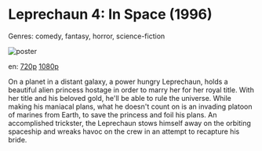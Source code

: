 # Leprechaun 4: In Space (1996)

Genres: comedy, fantasy, horror, science-fiction

![poster](http://image.tmdb.org/t/p/w500/l5wiWnZXrBtlOQcEJ05nFPFiwaY.jpg)

en:
  [720p](magnet:?xt=urn:btih:F4148F8F3FB28ADF2D5AF7A1613FA22E1642051C&tr=udp://glotorrents.pw:6969/announce&tr=udp://tracker.opentrackr.org:1337/announce&tr=udp://torrent.gresille.org:80/announce&tr=udp://tracker.openbittorrent.com:80&tr=udp://tracker.coppersurfer.tk:6969&tr=udp://tracker.leechers-paradise.org:6969&tr=udp://p4p.arenabg.ch:1337&tr=udp://tracker.internetwarriors.net:1337)
  [1080p](magnet:?xt=urn:btih:5EE684123BF1AEB909011665411AFF2195AC3CDF&tr=udp://glotorrents.pw:6969/announce&tr=udp://tracker.opentrackr.org:1337/announce&tr=udp://torrent.gresille.org:80/announce&tr=udp://tracker.openbittorrent.com:80&tr=udp://tracker.coppersurfer.tk:6969&tr=udp://tracker.leechers-paradise.org:6969&tr=udp://p4p.arenabg.ch:1337&tr=udp://tracker.internetwarriors.net:1337)
  


On a planet in a distant galaxy, a power hungry Leprechaun, holds a beautiful alien princess hostage in order to marry her for her royal title. With her title and his beloved gold, he'll be able to rule the universe. While making his maniacal plans, what he doesn't count on is an invading platoon of marines from Earth, to save the princess and foil his plans. An accomplished trickster, the Leprechaun stows himself away on the orbiting spaceship and wreaks havoc on the crew in an attempt to recapture his bride.